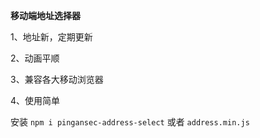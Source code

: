 **移动端地址选择器**

1、地址新，定期更新

2、动画平顺

3、兼容各大移动浏览器

4、使用简单


安装 
`
npm i pingansec-address-select
`
或者
`address.min.js
`